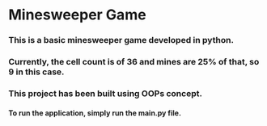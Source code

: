 # Minesweeper Game

### This is a basic minesweeper game developed in python.
### Currently, the cell count is of 36 and mines are 25% of that, so 9 in this case.
### This project has been built using OOPs concept.

#### To run the application, simply run the main.py file.
